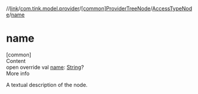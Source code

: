 //[link](../../../index.md)/[com.tink.model.provider](../../index.md)/[[common]ProviderTreeNode](../index.md)/[AccessTypeNode](index.md)/[name](name.md)



# name  
[common]  
Content  
open override val [name](name.md): [String](https://kotlinlang.org/api/latest/jvm/stdlib/kotlin/-string/index.html)?  
More info  


A textual description of the node.

  



